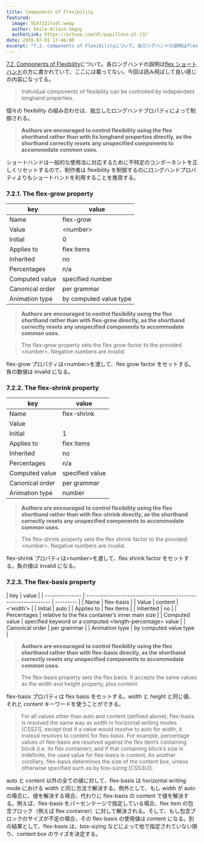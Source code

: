 ```yaml
---
title: Components of Flexibility
featured:
  image: 919732ilsdl.webp
  author: Emile-Allain Séguy
  authorLink: https://artvee.com/dl/papillons-pl-13/
date: 2020-07-01 17:46:00
excerpt: "7.2. Components of Flexibilityについて。各ロングハンドの説明はflex ショートハンドの方に書かれていて、ここには載ってない。今回は読み飛ばして良い感じの内容になってる。"
---
```


[7.2. Components of Flexibility](https://www.w3.org/TR/css-flexbox-1/#flex-components)について。各ロングハンドの説明は[flex ショートハンド](https://memolog.org/2020/flex-shorthand.html)の方に書かれていて、ここには載ってない。今回は読み飛ばして良い感じの内容になってる。

> Individual components of flexibility can be controlled by independent longhand properties.

個々の flexibility の組み合わせは、独立したロングハンドプロパティによって制御される。

> **Authors are encouraged to control flexibility using the flex shorthand rather than with its longhand properties directly, as the shorthand correctly resets any unspecified components to accommodate common uses.**

ショートハンドは一般的な使用法に対応するために不特定のコンポーネントを正しくリセットするので、制作者は flexibility を制御するのにロングハンドプロパティよりもショートハンドを利用することを推奨する。

### 7.2.1. The flex-grow property

| key             | value                  |
| --------------- | ---------------------- |
| Name            | flex-grow              |
| Value           | &lt;number&gt;         |
| Initial         | 0                      |
| Applies to      | flex items             |
| Inherited       | no                     |
| Percentages     | n/a                    |
| Computed value  | specified number       |
| Canonical order | per grammar            |
| Animation type  | by computed value type |

> **Authors are encouraged to control flexibility using the flex shorthand rather than with flex-grow directly, as the shorthand correctly resets any unspecified components to accommodate common uses.**

> The flex-grow property sets the flex grow factor to the provided &lt;number&gt;. Negative numbers are invalid.

flex-grow プロパティは&lt;number&gt;を渡して、flex grow factor をセットする。負の数値は invalid になる。

### 7.2.2. The flex-shrink property

| key             | value           |
| --------------- | --------------- |
| Name            | flex-shrink     |
| Value           | <number>        |
| Initial         | 1               |
| Applies to      | flex items      |
| Inherited       | no              |
| Percentages     | n/a             |
| Computed value  | specified value |
| Canonical order | per grammar     |
| Animation type  | number          |

> **Authors are encouraged to control flexibility using the flex shorthand rather than with flex-shrink directly, as the shorthand correctly resets any unspecified components to accommodate common uses.**

> The flex-shrink property sets the flex shrink factor to the provided &lt;number&gt;. Negative numbers are invalid.

flex-shrink プロパティは&lt;number&gt;を渡して、flex shrink factor をセットする。負の値は invalid になる。

### 7.2.3. The flex-basis property

| key             | value                                                           |
| --------------- | --------------------------------------------------------------- | --------- |
| Name            | flex-basis                                                      |
| Value           | content                                                         | <‘width’> |
| Initial         | auto                                                            |
| Applies to      | flex items                                                      |
| Inherited       | no                                                              |
| Percentages     | relative to the flex container’s inner main size                |
| Computed value  | specified keyword or a computed &lt;length-percentage&gt; value |
| Canonical order | per grammar                                                     |
| Animation type  | by computed value type                                          |

> **Authors are encouraged to control flexibility using the flex shorthand rather than with flex-basis directly, as the shorthand correctly resets any unspecified components to accommodate common uses.**

> The flex-basis property sets the flex basis. It accepts the same values as the width and height property, plus content.

flex-basis プロパティは flex basis をセットする。width と height と同じ値、それと content キーワードを使うことができる。

> For all values other than auto and content (defined above), flex-basis is resolved the same way as width in horizontal writing modes [CSS21], except that if a value would resolve to auto for width, it instead resolves to content for flex-basis. For example, percentage values of flex-basis are resolved against the flex item’s containing block (i.e. its flex container); and if that containing block’s size is indefinite, the used value for flex-basis is content. As another corollary, flex-basis determines the size of the content box, unless otherwise specified such as by box-sizing [CSS3UI].

auto と content 以外の全ての値に対して、flex-basis は horizontal writing mode における width と同じ方法で解決する。例外として、もし width が auto の場合に、値を解決する場合、代わりに flex-basis の content で値を解決する。例えば、flex-basis をパーセンテージで指定している場合、flex item の包含ブロック（例えば flex container）に対して解決される。そして、もし包含ブロックのサイズが不定の場合、その flex-basis の使用値は content になる。別の結果として、flex-basis は、box-sizing などによって他で指定されていない限り、content box のサイズを決定する。
